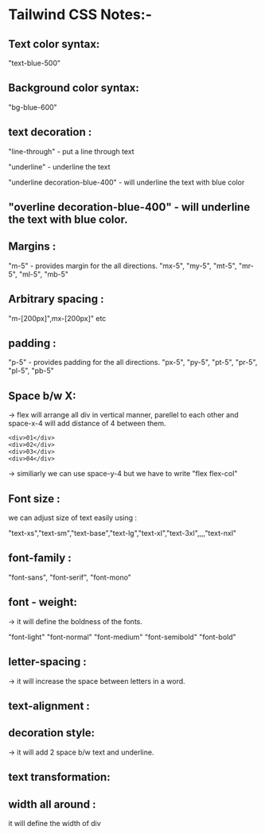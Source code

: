 # Tailwind CSS Notes:-

## Text color syntax:

"text-blue-500"

## Background color syntax:

"bg-blue-600"

## text decoration :

"line-through" - put a line through text

"underline" - underline the text

"underline decoration-blue-400" - will underline the text with blue color

## "overline decoration-blue-400" - will underline the text with blue color.

## Margins :

"m-5" - provides margin for the all directions.
"mx-5", "my-5", "mt-5", "mr-5", "ml-5", "mb-5"

## Arbitrary spacing :

"m-[200px]",mx-[200px]" etc

## padding :

"p-5" - provides padding for the all directions.
"px-5", "py-5", "pt-5", "pr-5", "pl-5", "pb-5"

## Space b/w X:

<div class="flex space-x-4"> -> flex will arrange all div in vertical manner, parellel to each other and space-x-4 will  add distance of 4 between them.
   
    <div>01</div>
    <div>02</div>
    <div>03</div>
    <div>04</div>

</div>

-> similiarly we can use space-y-4 but we have to write "flex flex-col"

## Font size :

we can adjust size of text easily using :

"text-xs","text-sm","text-base","text-lg","text-xl","text-3xl",,,,"text-nxl"

## font-family :

"font-sans", "font-serif", "font-mono"

## font - weight:

-> it will define the boldness of the fonts.

"font-light"
"font-normal"
"font-medium"
"font-semibold"
"font-bold"

## letter-spacing :

-> it will increase the space between letters in a word.

<p class="tracking-tight">
<p class="normal">
<p class="wide">
<p class="widest">

## text-alignment :

<p class="text-left">
<p class="text-center">
<p class="text-right">

## decoration style:

<p class="underline decoration-solid">
<p class="underline decoration-double">
<p class="underline decoration-dotted">
<p class="underline decoration-dashed">
<p class="underline decoration-wavy">

<p class="underline offset-2"> -> it will add 2 space b/w text and underline.

## text transformation:

<p class="normal-case">
<p class="uppercase">

<p class="lowercase">
<p class="capitalize">

## width all around :

it will define the width of div
<div class="w-5">

<div class="w-1/2> 

it will take half width of its parent div

   